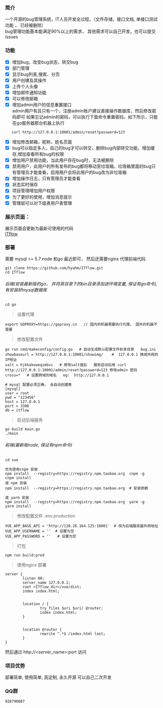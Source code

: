 ### 简介
  一个开源的bug管理系统，IT人员开发全过程，（文件存储，接口文档, 单接口测试功能 ， 已经被删除）  
  bug管理功能基本能满足90%以上的需求， 其他需求可以自己开发，也可以提交issues    


### 功能
- [x] 增加bug，改变bug状态，转交bug 
- [x] 部门管理
- [x] 显示bug列表,搜索、分页
- [x] 用户创建及其操作  
- [x] 上传个人头像  
- [x] 增加邮件通知功能  
- [x] 可以修改邮箱
- [x] 增加admin用户的信息重置接口  
   admin用户有且只有一个，注册admin账户建议直接操作数据库，然后修改密码即可
   如果忘记admin的密码，可以执行下面命令重置密码，如下所示，只能在go服务器那台机器上执行
```
   curl http://127.0.0.1:10001/admin/reset?password=123
```
- [x] 增加修改邮箱，昵称，姓名页面 
- [x] bug可以指定多人，自己的bug才可以转交，删除bug内部转交功能，增加缓存,增加查看所有bug的权限  
- [x] 增加用户禁用功能，当此用户存在bug时，无法被删除  
- [x] 禁用用户，此用户的所有发布的bug都将移动至垃圾箱，垃圾箱里面的bug只有管理员才能查看，启用用户会将此用户的bug改为非垃圾箱  
- [x] 增加操作日志，只有管理员才能查看   
- [x] 状态实时保存 
- [x] 项目管理增加用户权限
- [x] 为了更好的使用，增加消息提示
- [x] 管理层可以对下级表用户表管理

### 展示页面： 
   展示页面会更新为最新可使用的代码  
   [ITflow](http://bug.hyahm.com "ITflow")  
   
### 部署  
需要 mysql >= 5.7   node 和go 最近即可，  然后还需要nginx 代理前端代码
```
git clone https://github.com/hyahm/ITflow.git
cd ITflow
```
###### 后端(安装最新版的go， 并将其目录下的bin目录添加进环境变量, 保证有go命令),  有安装好mysql数据库   
```shell
cd go
```

> 设置代理
```
export GOPROXY=https://goproxy.cn   // 国内的机器需要执行代理， 国外的机器不需要
```

> 修改配置文件   

```
go run cmd/makeconfig/config.go   # 自动生成默认配置文件到本目录   bug.ini
showbaseurl = http://127.0.0.1:10001/showimg/    #  127.0.0.1 换成外网的IP地址
salt = hjkkakoweqzmbvc   # 修改salt值后   服务启动后用 curl http://127.0.0.1:10001/admin/reset?password=123 修改admin 密码
cross=*   # 设置跨域的域名   eg:  http://127.0.0.1

# mysql 配置必须正确， 会自动创建表
[mysql]
user = root
pwd = "123456"
host = 127.0.0.1
port = 3306
db = itflow

```  
> 启动后端服务  

```
go build main.go
./main
```
###### 前端(最新版node, 保证有npm命令)
```
cd vue

优先使用cnpm 安装 
npm install  --registry=https://registry.npm.taobao.org  cnpm -g
cnpm install
或 npm 安装
npm install  --registry=https://registry.npm.taobao.org  # 安装依赖

或 yarm 安装
npm install  --registry=https://registry.npm.taobao.org  yarm -g
yarm install
```
> 修改配置文件  .env.production
```
VUE_APP_BASE_API = 'http://120.26.164.125:10001'  # 改为后端服务器外网地址
VUE_APP_USERNAME = ''  # 设置为空
VUE_APP_PASSWORD = ''   # 设置为空
```
> 打包
```
npm run build:prod

```
>  使用nginx 部署    

```
server {
        listen 80;
        server_name 127.0.0.1;
        root <ITflow_dir>/vue/dist;
        index index.html;


        location / {
                try_files $uri $uri/ @router;
                index index.html;
        }


        location @router {
                rewrite ^.*$ /index.html last;
        }
}
```

然后通过  http://<server_name>:port  访问

### 项目优势   
 部署简单, 使用简单, 高定制, 永久开源  可以自己二次开发   

  
### QQ群  
    928790087

